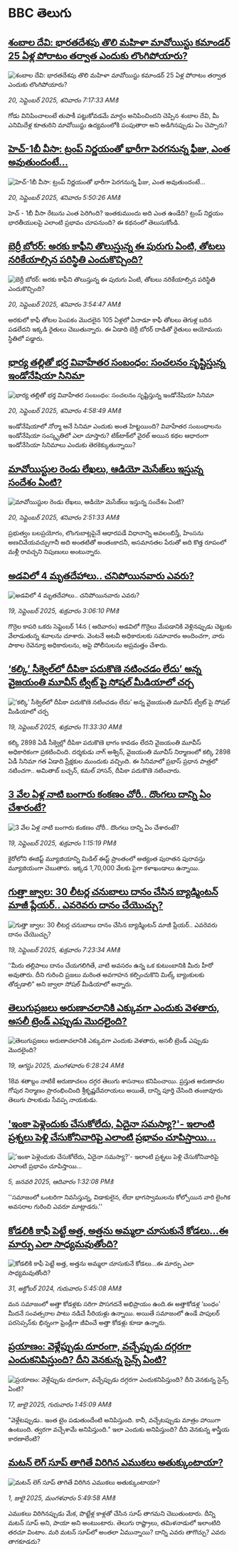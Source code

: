 # BBC తెలుగు## [శంబాల దేవి: భారతదేశపు తొలి మహిళా మావోయిస్టు కమాండర్ 25 ఏళ్ల పోరాటం తర్వాత ఎందుకు లొంగిపోయారు?](https://www.bbc.com/telugu/articles/c3rv93vj7yvo?at_medium=RSS&at_campaign=rss?at_campaign=githubrss)![శంబాల దేవి: భారతదేశపు తొలి మహిళా మావోయిస్టు కమాండర్ 25 ఏళ్ల పోరాటం తర్వాత ఎందుకు లొంగిపోయారు?](https://ichef.bbci.co.uk/ace/ws/240/cpsprodpb/549f/live/5c02baf0-9451-11f0-9cf6-cbf3e73ce2b9.jpg)_20, సెప్టెంబర్ 2025, శనివారం 7:17:33 AMకి_గోడు వినిపించాలంటే తుపాకీ పట్టుకోవడమే మార్గం అనిపించిందని చెప్పిన శంబాల దేవి, మీ ఎనిమిదేళ్ల కూతురిని మావోయిస్టు ఉద్యమంలోకి పంపుతారా అని అడిగినప్పుడు ఏం చెప్పారు?## [హెచ్-1బీ వీసా: ట్రంప్ నిర్ణయంతో  భారీగా పెరగనున్న ఫీజు, ఎంత అవుతుందంటే... ](https://www.bbc.com/telugu/articles/cn5qedwygx0o?at_medium=RSS&at_campaign=rss?at_campaign=githubrss)![హెచ్-1బీ వీసా: ట్రంప్ నిర్ణయంతో  భారీగా పెరగనున్న ఫీజు, ఎంత అవుతుందంటే... ](https://ichef.bbci.co.uk/ace/ws/240/cpsprodpb/414b/live/752901c0-95e0-11f0-90f2-5f87cb020b24.jpg)_20, సెప్టెంబర్ 2025, శనివారం 5:50:26 AMకి_హెచ్ - 1బీ వీసా రేటును ఎంత పెరిగింది? ఇంతకుముందు అది ఎంత ఉండేది? ట్రంప్ నిర్ణయం భారతీయులపై  ఎలాంటి ప్రభావం చూపనుంది? ఈ కథనంలో తెలుసుకోండి.## [బెర్రీ బోరర్: అరకు కాఫీని తొలుస్తున్న ఈ పురుగు ఏంటి, తోటలు నరికేయాల్సిన పరిస్థితి ఎందుకొచ్చింది?](https://www.bbc.com/telugu/articles/cwyw3wgeemko?at_medium=RSS&at_campaign=rss?at_campaign=githubrss)![బెర్రీ బోరర్: అరకు కాఫీని తొలుస్తున్న ఈ పురుగు ఏంటి, తోటలు నరికేయాల్సిన పరిస్థితి ఎందుకొచ్చింది?](https://ichef.bbci.co.uk/ace/ws/240/cpsprodpb/3a5a/live/e79de1c0-95d2-11f0-94fe-612742aefc40.jpg)_20, సెప్టెంబర్ 2025, శనివారం 3:54:47 AMకి_అరకులో కాఫీ తోటల పెంపకం మొదలైన 105 ఏళ్లలో ఏనాడూ కాఫీ తోటలు తెగుళ్ల బరిన పడలేదని ఇక్కడి రైతులు చెబుతున్నారు. ఈ ఏడాది బెర్రీ బోరర్ దాడితో రైతులు అయోమయ స్థితిలో పడ్డారు.## [భార్య తల్లితో భర్త వివాహేతర సంబంధం: సంచలనం సృష్టిస్తున్న  ఇండోనేషియా సినిమా](https://www.bbc.com/telugu/articles/c2ejnlr09r9o?at_medium=RSS&at_campaign=rss?at_campaign=githubrss)![భార్య తల్లితో భర్త వివాహేతర సంబంధం: సంచలనం సృష్టిస్తున్న  ఇండోనేషియా సినిమా](https://ichef.bbci.co.uk/ace/standard/240/cpsprodpb/f016/live/d3ee2290-95df-11f0-90f2-5f87cb020b24.jpg)_20, సెప్టెంబర్ 2025, శనివారం 4:58:49 AMకి_ఇండోనేషియాలో నోర్మా అనే సినిమా ఎందుకు అంత హిట్టయింది? వివాహేతర సంబంధాలను ఇండోనేషియా సంస్కృతిలో ఎలా చూస్తారు? టిక్‌టాక్‌లో వైరల్ అయిన కథల ఆధారంగా ఇండోనేసియా సినిమాలు ఎందుకు తెరకెక్కుతున్నాయి?## [మావోయిస్టుల రెండు లేఖలు, ఆడియో మెసేజ్‌లు ఇస్తున్న సందేశం ఏంటి?](https://www.bbc.com/telugu/articles/c04qr52w2q1o?at_medium=RSS&at_campaign=rss?at_campaign=githubrss)![మావోయిస్టుల రెండు లేఖలు, ఆడియో మెసేజ్‌లు ఇస్తున్న సందేశం ఏంటి?](https://ichef.bbci.co.uk/ace/ws/240/cpsprodpb/933e/live/509f84a0-9527-11f0-b391-6936825093bd.jpg)_20, సెప్టెంబర్ 2025, శనివారం 2:51:33 AMకి_ప్రభుత్వం బలప్రయోగం, లొంగుబాట్లపైనే ఆధారపడే విధానాన్ని అవలంబిస్తే, హింసను అణచివేయవచ్చుగానీ అది అంతటితో అంతంకాదనీ, అసమానతల పేరుతో అది కొత్త రూపంలో మళ్లీ రావచ్చని నిపుణులు అంటున్నారు.## [అడవిలో 4 మృతదేహాలు.. చనిపోయినవారు ఎవరు?](https://www.bbc.com/telugu/articles/c70878g49kko?at_medium=RSS&at_campaign=rss?at_campaign=githubrss)![అడవిలో 4 మృతదేహాలు.. చనిపోయినవారు ఎవరు?](https://ichef.bbci.co.uk/ace/ws/240/cpsprodpb/8101/live/9b229b10-9564-11f0-9cf6-cbf3e73ce2b9.jpg)_19, సెప్టెంబర్ 2025, శుక్రవారం 3:06:10 PMకి_గొర్రెల కాపరి ఒకరు సెప్టెంబర్ 14న ( ఆదివారం) అడవిలో గొర్రెలు మేపడానికి వెళ్లినప్పుడు చెట్టుకు వేలాడుతున్న శవాలను చూశారు. 
వెంటనే అటవీ అధికారులకు సమాచారం అందించగా, వారు పాకాల రెవెన్యూ అధికారులను, ఆపై పోలీసులను అప్రమత్తం చేశారు.## [‘కల్కి’  సీక్వెల్‌లో దీపికా పదుకొణె నటించడం లేదు’ అన్న వైజయంతి మూవీస్ ట్వీట్ పై సోషల్ మీడియాలో చర్చ](https://www.bbc.com/telugu/articles/cx2r7j464jlo?at_medium=RSS&at_campaign=rss?at_campaign=githubrss)![‘కల్కి’  సీక్వెల్‌లో దీపికా పదుకొణె నటించడం లేదు’ అన్న వైజయంతి మూవీస్ ట్వీట్ పై సోషల్ మీడియాలో చర్చ](https://ichef.bbci.co.uk/ace/ws/240/cpsprodpb/a240/live/e1e60780-954b-11f0-8abb-c57c54889484.jpg)_19, సెప్టెంబర్ 2025, శుక్రవారం 11:33:30 AMకి_కల్కి 2898 ఏడీ సీక్వెల్లో దీపికా పదుకొణె భాగం కావడం లేదని వైజయంతి మూవీస్ అధికారికంగా ప్రకటించింది. దర్శకుడు నాగ్ అశ్విన్, వైజయంతి మూవీస్ నిర్మాణంలో కల్కి 2898 ఏడీ సినిమా గత ఏడాది ప్రేక్షకుల ముందుకు వచ్చింది.
ఈ సినిమాలో ప్రభాస్ ప్రధాన పాత్రలో నటించగా.. అమితాబ్ బచ్చన్, కమల్ హాసన్, దీపికా పదుకొణె నటించారు.## [3 వేల ఏళ్ల నాటి బంగారు కంకణం చోరీ.. దొంగలు దాన్ని ఏం చేశారంటే?](https://www.bbc.com/telugu/articles/c8xr5570k5ro?at_medium=RSS&at_campaign=rss?at_campaign=githubrss)![3 వేల ఏళ్ల నాటి బంగారు కంకణం చోరీ.. దొంగలు దాన్ని ఏం చేశారంటే?](https://ichef.bbci.co.uk/ace/ws/240/cpsprodpb/acc9/live/d8657f80-9553-11f0-84c8-99de564f0440.jpg)_19, సెప్టెంబర్ 2025, శుక్రవారం 1:15:19 PMకి_కైరోలోని ఈజిప్ట్ మ్యూజియాన్ని మిడిల్ ఈస్ట్‌ ప్రాంతంలో అత్యంత పురాతన పురావస్తు మ్యూజియంగా చెబుతారు. ఇక్కడ 1,70,000 వేలకు పైగా కళాఖండాలు ఉన్నాయి.## [గుత్తా జ్వాల: 30 లీటర్ల చనుబాలు దానం చేసిన బ్యాడ్మింటన్ మాజీ ప్లేయర్.. ఎవరెవరు దానం చేయొచ్చు?](https://www.bbc.com/telugu/articles/cp984ykz0y5o?at_medium=RSS&at_campaign=rss?at_campaign=githubrss)![గుత్తా జ్వాల: 30 లీటర్ల చనుబాలు దానం చేసిన బ్యాడ్మింటన్ మాజీ ప్లేయర్.. ఎవరెవరు దానం చేయొచ్చు?](https://ichef.bbci.co.uk/ace/ws/240/cpsprodpb/66df/live/e892f690-9516-11f0-84c8-99de564f0440.jpg)_19, సెప్టెంబర్ 2025, శుక్రవారం 7:23:34 AMకి_‘‘మీరు తల్లిపాలు దానం చేయగలిగితే, వాటి అవసరం ఉన్న ఒక కుటుంబానికి మీరు హీరో అవుతారు. దీని గురించి ప్రజలు మరింత అవగాహన కల్పించుకొని మిల్క్ బ్యాంకులకు తోడ్పడాలి" అని జ్వాలా సోషల్ మీడియాలో అన్నారు.## [తెలుగుప్రజలు అరుణాచలానికి ఎక్కువగా ఎందుకు వెళతారు, అసలీ ట్రెండ్ ఎప్పుడు మొదలైంది? ](https://www.bbc.com/telugu/articles/c8jp32zrzxpo?at_medium=RSS&at_campaign=rss?at_campaign=githubrss)![తెలుగుప్రజలు అరుణాచలానికి ఎక్కువగా ఎందుకు వెళతారు, అసలీ ట్రెండ్ ఎప్పుడు మొదలైంది? ](https://ichef.bbci.co.uk/ace/ws/240/cpsprodpb/cf2d/live/01932bf0-7d85-11f0-98a0-956f61945264.jpg)_19, ఆగస్టు 2025, మంగళవారం 6:28:24 AMకి_18వ శతాబ్దం నాటికే అరుణాచలం దగ్గర తెలుగు శాసనాలు కనిపించాయి. ప్రస్తుత అరుణాచల గోపుర నిర్మాణం ప్రారంభించింది శ్రీకృష్ణదేవరాయలు అయితే, దాన్ని పూర్తి చేసింది తంజావూరు తెలుగు పాలకుడు సేవప్ప నాయకుడు.## ['ఇంకా పెళ్లెందుకు చేసుకోలేదు, ఏదైనా సమస్యా?'- ఇలాంటి ప్రశ్నలు పెళ్లి చేసుకోనివారిపై ఎలాంటి ప్రభావం చూపిస్తాయి... ](https://www.bbc.com/telugu/articles/cgq1w3lz7yyo?at_medium=RSS&at_campaign=rss?at_campaign=githubrss)!['ఇంకా పెళ్లెందుకు చేసుకోలేదు, ఏదైనా సమస్యా?'- ఇలాంటి ప్రశ్నలు పెళ్లి చేసుకోనివారిపై ఎలాంటి ప్రభావం చూపిస్తాయి... ](https://ichef.bbci.co.uk/ace/ws/240/cpsprodpb/f6de/live/72c94a60-cb3e-11ef-87df-d575b9a434a4.jpg)_5, జనవరి 2025, ఆదివారం 1:32:08 PMకి_''సమాజంలో ఒంటరిగా నివసిస్తున్న, విడాకులైన, లేదా భాగస్వాములను కోల్పోయిన వారి లైంగిక అవసరాల గురించి ఎవరూ మాట్లాడరు.''## [కోడలికి కాఫీ పెట్టే అత్త, అత్తను అమ్మలా చూసుకునే కోడలు...ఈ మార్పు ఎలా సాధ్యమవుతోంది?](https://www.bbc.com/telugu/articles/c1l41zl8el2o?at_medium=RSS&at_campaign=rss?at_campaign=githubrss)![కోడలికి కాఫీ పెట్టే అత్త, అత్తను అమ్మలా చూసుకునే కోడలు...ఈ మార్పు ఎలా సాధ్యమవుతోంది?](https://ichef.bbci.co.uk/ace/ws/240/cpsprodpb/2b61/live/9176a6d0-8b0e-11ef-a81b-b1eda9741da3.jpg)_31, అక్టోబర్ 2024, గురువారం 5:45:08 AMకి_మన సమాజంలో అత్తా కోడళ్లకు సరిగా పొసగదనే అభిప్రాయం ఉంది.ఈ అత్తాకోడళ్ల ‘బంధం’ మీదనే సంవత్సరాల పాటు నడిచే సీరియళ్లు ఉన్నాయి. అయితే సమాజంలో ఉండే పాపులర్ పరసెప్సన్‌కు భిన్నంగా ఫ్రెండ్లీగా జీవించే అత్తా కోడళ్లు కూడా ఉన్నారు.## [ప్రయాణం: వెళ్లేప్పుడు దూరంగా, వచ్చేప్పుడు దగ్గరగా ఎందుకనిపిస్తుంది? దీని వెనకున్న సైన్స్ ఏంటి?](https://www.bbc.com/telugu/articles/c0l4y727n1jo?at_medium=RSS&at_campaign=rss?at_campaign=githubrss)![ప్రయాణం: వెళ్లేప్పుడు దూరంగా, వచ్చేప్పుడు దగ్గరగా ఎందుకనిపిస్తుంది? దీని వెనకున్న సైన్స్ ఏంటి?](https://ichef.bbci.co.uk/ace/ws/240/cpsprodpb/054c/live/6957c010-62b0-11f0-8e78-11023c48a856.png)_17, జులై 2025, గురువారం 1:45:09 AMకి_"వెళ్లేటప్పుడు.. ఇంత టైం పడుతుందేంటి అనిపిస్తుంది. కానీ, వచ్చేటప్పుడు మాత్రం హాయిగా ఉంటుంది. త్వరగా వచ్చేశామే అనిపిస్తుంది." ఇలా ఎందుకు అనిపిస్తుంది? దీని వెనకున్న శాస్త్రీయ కారణాలేంటి?## [మటన్ లెగ్ సూప్ తాగితే విరిగిన ఎముకలు అతుక్కుంటాయా?](https://www.bbc.com/telugu/articles/c0l4g92j8kzo?at_medium=RSS&at_campaign=rss?at_campaign=githubrss)![మటన్ లెగ్ సూప్ తాగితే విరిగిన ఎముకలు అతుక్కుంటాయా?](https://ichef.bbci.co.uk/ace/ws/240/cpsprodpb/b31e/live/cce532c0-6d41-11f0-9462-bb509dc78127.jpg)_1, జులై 2025, మంగళవారం 5:49:58 AMకి_ఎముకలు విరిగినప్పుడు మేక, పొట్టేళ్ల కాళ్లతో చేసిన సూప్ తాగమని చెబుతుంటారు. దీన్ని మటన్ సూప్ అని, పాయా అని అంటుంటారు. తెలుగు రాష్ట్రాలు, తమిళనాడులో ఇలాంటిది తరచూ వింటాం. మరి మటన్ సూప్‌లో అంతలా ఏమున్నాయి? దాన్ని ఎవరు తాగొచ్చు? ఎవరు తాగకూడదు?